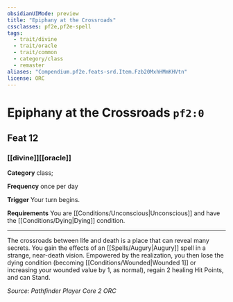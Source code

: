 ```yaml
---
obsidianUIMode: preview
title: "Epiphany at the Crossroads"
cssclasses: pf2e,pf2e-spell
tags:
  - trait/divine
  - trait/oracle
  - trait/common
  - category/class
  - remaster
aliases: "Compendium.pf2e.feats-srd.Item.Fzb20MxhHMmKHVtn"
license: ORC
---
```

# Epiphany at the Crossroads `pf2:0`
## Feat 12
### [[divine]][[oracle]]

**Category** class; 




**Frequency** once per day

**Trigger** Your turn begins.

**Requirements** You are [[Conditions/Unconscious|Unconscious]] and have the [[Conditions/Dying|Dying]] condition.

* * *

The crossroads between life and death is a place that can reveal many secrets. You gain the effects of an [[Spells/Augury|Augury]] spell in a strange, near-death vision. Empowered by the realization, you then lose the dying condition (becoming [[Conditions/Wounded|Wounded 1]] or increasing your wounded value by 1, as normal), regain 2 healing Hit Points, and can Stand.

*Source: Pathfinder Player Core 2*
*ORC*